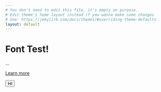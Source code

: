```yaml
---
# You don't need to edit this file, it's empty on purpose.
# Edit theme's home layout instead if you wanna make some changes
# See: https://jekyllrb.com/docs/themes/#overriding-theme-defaults
layout: default
---
```


<div class="jumbotron">
  <h1>Font Test!</h1>
  <p>...</p>
  <p><a class="btn btn-primary btn-lg" href="#" role="button">Learn more</a></p>
</div>

<button class="btn btn-primary">HI</button>
